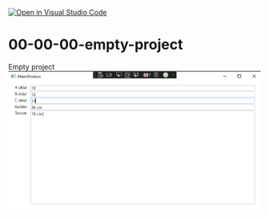 [![Open in Visual Studio Code](https://classroom.github.com/assets/open-in-vscode-718a45dd9cf7e7f842a935f5ebbe5719a5e09af4491e668f4dbf3b35d5cca122.svg)](https://classroom.github.com/online_ide?assignment_repo_id=12422732&assignment_repo_type=AssignmentRepo)
# 00-00-00-empty-project
Empty project
![image](https://github.com/b0petbog/databiding/blob/main/wpf-03-01-01-data-binding-calculations/DataBinding/K%C3%A9perny%C5%91k%C3%A9p%202023-11-06%20080110.png)
